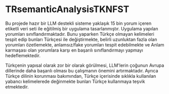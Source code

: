 # TRsemanticAnalysisTKNFST

Bu projede hazır bir LLM destekli sisteme yaklaşık 15 bin yorum içeren etiketli veri seti ile eğitilmiş bir uygulama tasarlanmıştır. Uygulama yapılan yorumları sınıflandırmaktadır.
Bunu yaparken Türkçe olmayan kelimeleri tespit edip bunları Türkçesi ile değiştirmekte, belirli uzunluktan fazla olan yorumları özetlemekte, anlamsız/fake yorumları tespit edebilmekte ve Anlam karmaşası olan yorumlara karşı en başarılı sınıflandırmayı yapmayı hedeflemektedir.

Türkçenin yapısal olarak zor bir olarak görülmesi, LLM'lerin çoğunun Avrupa dillerinde daha başarılı olması bu çalışmanın önemini artırmaktadır.
Ayrıca Türkçe dilinin korunması bakımından, Türkçe içerisinde sıklıkla kullanılan yabancı kelimelerede değinmekte bunları Türkçe kullanmaya teşvik etmektedir.
